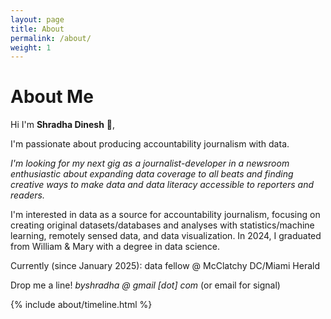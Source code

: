 ```yaml
---
layout: page
title: About
permalink: /about/
weight: 1
---
```


# **About Me**

Hi I'm **Shradha Dinesh** :wave:,<be>

I'm passionate about producing accountability journalism with data. 

*I'm looking for my next gig as a journalist-developer in a newsroom enthusiastic about expanding data coverage to all beats and finding creative ways to make data and data literacy accessible to reporters and readers.*

I'm interested in data as a source for accountability journalism, focusing on creating original datasets/databases and analyses with statistics/machine learning, remotely sensed data, and data visualization. In 2024, I graduated from William & Mary with a degree in data science.

Currently (since January 2025): data fellow @ McClatchy DC/Miami Herald

Drop me a line! _byshradha @ gmail [dot] com_ (or email for signal)

<div class="row">
{% include about/timeline.html %}
</div>
